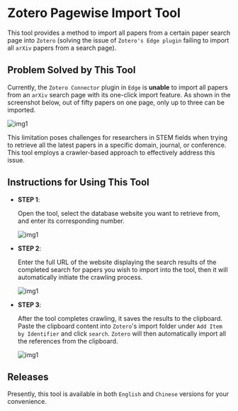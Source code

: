 # Zotero Pagewise Import Tool 
This tool provides a method to import all papers from a certain paper search page into `Zotero` (solving the issue of `Zotero's Edge plugin` failing to import all `arXiv` papers from a search page).

## Problem Solved by This Tool

Currently, the `Zotero Connector` plugin in `Edge` is **unable** to import all papers from an `arXiv` search page with its one-click import feature. As shown in the screenshot below, out of fifty papers on one page, only up to three can be imported. 

![img1](public\images\img1.png)

This limitation poses challenges for researchers in STEM fields when trying to retrieve all the latest papers in a specific domain, journal, or conference. This tool employs a crawler-based approach to effectively address this issue.

## Instructions for Using This Tool

- **STEP 1**:

  Open the tool, select the database website you want to retrieve from, and enter its corresponding number.

  ![img1](public\images\img2.png)

- **STEP 2**:

  Enter the full URL of the website displaying the search results of the completed search for papers you wish to import into the tool, then it will automatically initiate the crawling process.

  ![img1](public\images\img3.png)

- **STEP 3**:

  After the tool completes crawling, it saves the results to the clipboard. Paste the clipboard content into `Zotero`'s import folder under `Add Item by Identifier` and click `search`. `Zotero` will then automatically import all the references from the clipboard.

  ![img1](public\images\img4.png)

## Releases

Presently, this tool is available in both `English` and `Chinese` versions for your convenience.
